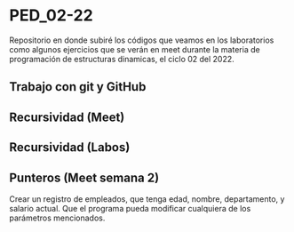 # PED_02-22

Repositorio en donde subiré los códigos que veamos en los laboratorios como algunos ejercicios que se verán en meet durante la materia de programación de estructuras dinamicas, el ciclo 02 del 2022.

## Trabajo con git y GitHub

## Recursividad (Meet)

## Recursividad (Labos)

## Punteros (Meet semana 2)
Crear un registro de empleados, que tenga edad, nombre, departamento, y salario actual. Que el programa pueda modificar cualquiera de los parámetros mencionados.